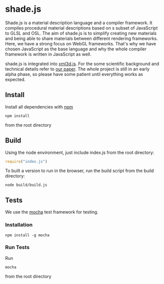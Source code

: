 # shade.js

Shade.js is a material description language and a compiler framework.
It compiles procedural material descriptions based on s subset of JavaScript to GLSL and OSL.
The aim of shade.js is to simplify creating new materials and being able to share materials between different rendering
frameworks.
Here, we have a strong focus on WebGL frameworks.
That's why we have chosen JavaScript as the base language and why the whole compiler framework is written in JavaScript
as well.

shade.js is integrated into [xml3d.js](https://github.com/xml3d/xml3d.js).
For the some scientific background and technical details refer to [our paper](http://xml3d.org/xml3d/papers/shade.js/).
The whole project is still in an early alpha phase, so please have some patient until everything works as expected.


## Install

Install all dependencies with [npm](http://npmjs.org)

```
npm install
```

from the root directory

## Build

Using the node environment, just include index.js from the root directory:

```javascript
require("index.js")
```

To built a version to run in the browser, run the build script from the build directory:

```
node build/build.js
```


## Tests

We use the [mocha](http://visionmedia.github.io/mocha/) test framework for testing.

### Installation
```
npm install -g mocha
```

### Run Tests

Run

```
mocha
```

from the root directory
